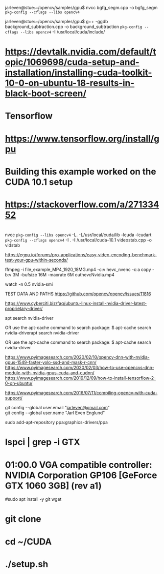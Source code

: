 

jarleven@stue:~/opencv/samples/gpu$ nvcc bgfg_segm.cpp -o bgfg_segm `pkg-config --cflags --libs opencv4`

jarleven@stue:~/opencv/samples/gpu$ g++ -ggdb background_subtraction.cpp -o background_subtraction `pkg-config --cflags --libs opencv4` -I /usr/local/cuda/include/

# https://devtalk.nvidia.com/default/topic/1069698/cuda-setup-and-installation/installing-cuda-toolkit-10-0-on-ubuntu-18-results-in-black-boot-screen/

# Tensorflow 
# https://www.tensorflow.org/install/gpu


#
# Building this example worked on the CUDA 10.1 setup
# https://stackoverflow.com/a/27133452
#

nvcc `pkg-config --libs opencv4` -L. -L/usr/local/cuda/lib -lcuda -lcudart `pkg-config --cflags opencv4` -I . -I /usr/local/cuda-10.1 videostab.cpp -o vidstab


https://egpu.io/forums/pro-applications/easy-video-encoding-benchmark-test-your-gpu-within-seconds/

ffmpeg -i file_example_MP4_1920_18MG.mp4 -c:v hevc_nvenc -c:a copy -b:v 3M -bufsize 16M -maxrate 6M outhevcNvidia.mp4

watch -n 0.5 nvidia-smi


TEST DATA AND PATHS
https://github.com/opencv/opencv/issues/11816




https://www.cyberciti.biz/faq/ubuntu-linux-install-nvidia-driver-latest-proprietary-driver/

apt search nvidia-driver

OR use the apt-cache command to search package:
$ apt-cache search nvidia-driverapt search nvidia-driver

OR use the apt-cache command to search package:
$ apt-cache search nvidia-driver





https://www.pyimagesearch.com/2020/02/10/opencv-dnn-with-nvidia-gpus-1549-faster-yolo-ssd-and-mask-r-cnn/
https://www.pyimagesearch.com/2020/02/03/how-to-use-opencvs-dnn-module-with-nvidia-gpus-cuda-and-cudnn/
https://www.pyimagesearch.com/2019/12/09/how-to-install-tensorflow-2-0-on-ubuntu/

https://www.pyimagesearch.com/2016/07/11/compiling-opencv-with-cuda-support/



git config --global user.email "jarleven@gmail.com" \
git config --global user.name "Jarl Even Englund"

sudo add-apt-repository ppa:graphics-drivers/ppa



# 
# lspci | grep -i GTX
# 01:00.0 VGA compatible controller: NVIDIA Corporation GP106 [GeForce GTX 1060 3GB] (rev a1)

#sudo apt install -y git wget
# git clone
# cd ~/CUDA
# ./setup.sh

